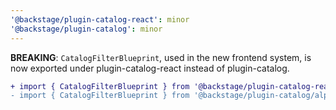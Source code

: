 ```yaml
---
'@backstage/plugin-catalog-react': minor
'@backstage/plugin-catalog': minor
---
```


**BREAKING**: `CatalogFilterBlueprint`, used in the new frontend system, is now exported under plugin-catalog-react instead of plugin-catalog.

```diff
+ import { CatalogFilterBlueprint } from '@backstage/plugin-catalog-react/alpha';
- import { CatalogFilterBlueprint } from '@backstage/plugin-catalog/alpha';
```
